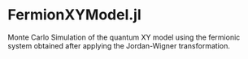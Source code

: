 # FermionXYModel.jl

Monte Carlo Simulation of the quantum XY model using the fermionic system obtained after applying the Jordan-Wigner transformation.
